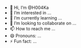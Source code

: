 - 👋 Hi, I’m @H004Ka
- 👀 I’m interested in ...
- 🌱 I’m currently learning ...
- 💞️ I’m looking to collaborate on ...
- 📫 How to reach me ...
- 😄 Pronouns: ...
- ⚡ Fun fact: ...

<!---
H004Ka/H004Ka is a ✨ special ✨ repository because its `README.md` (this file) appears on your GitHub profile.
You can click the Preview link to take a look at your changes.
--->
